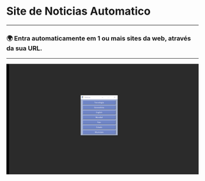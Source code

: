 # Site de Noticias Automatico

---
### 🌍 Entra automaticamente em 1 ou mais sites da web, através da sua URL.

---
<img src="https://github.com/MayconCoutinho/Site_de_Noticias_Automatico/blob/main/Anima%C3%A7%C3%A3o.gif"/>
